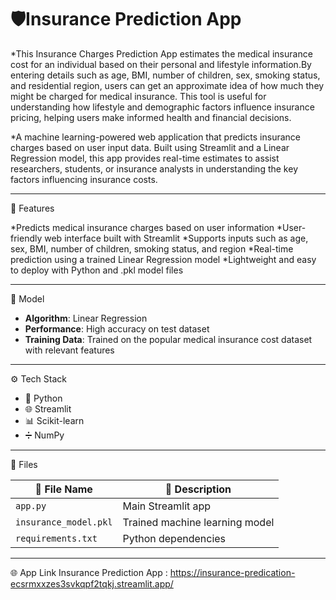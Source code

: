 # 🛡️Insurance Prediction App


  *This Insurance Charges Prediction App estimates the medical insurance cost for an individual based on their personal and lifestyle information.By entering details such as age, BMI, number of children, sex, smoking status, and residential region, users can get an approximate idea of how much they might be charged for medical insurance.
This tool is useful for understanding how lifestyle and demographic factors influence insurance pricing, helping users make informed health and financial decisions.

  *A machine learning-powered web application that predicts insurance charges based on user input data. Built using Streamlit and a Linear Regression model, this app provides real-time estimates to assist researchers, students, or insurance analysts in understanding the key factors influencing insurance costs.
  
---
🚀 Features

*Predicts medical insurance charges based on user information
*User-friendly web interface built with Streamlit
*Supports inputs such as age, sex, BMI, number of children, smoking status, and region
*Real-time prediction using a trained Linear Regression model
*Lightweight and easy to deploy with Python and .pkl model files

-----
🧠 Model

- **Algorithm**: Linear Regression  
- **Performance**: High accuracy on test dataset  
- **Training Data**: Trained on the popular medical insurance cost dataset with relevant features  

---
⚙️ Tech Stack

- 🐍 Python  
- 🌐 Streamlit  
- 📊 Scikit-learn  
- ➗ NumPy  

-----

📁 Files

| 📄 File Name          | 📝 Description                 |
| --------------------- | ------------------------------ |
| `app.py`              | Main Streamlit app             |
| `insurance_model.pkl` | Trained machine learning model |
| `requirements.txt`    | Python dependencies            |


----
🌐 App Link
Insurance Prediction App : https://insurance-predication-ecsrmxxzes3svkqpf2tqkj.streamlit.app/
